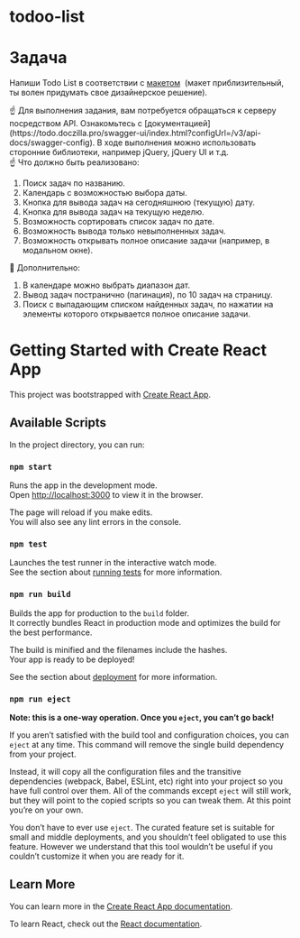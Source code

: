 # todoo-list

# Задача

Напиши Todo List в соответствии с [макетом](https://www.figma.com/file/vBoI7L0RN55cH4pB9TTShS/%D0%9C%D0%B0%D0%BA%D0%B5%D1%82-%D1%81%D1%82%D1%80%D0%B0%D0%BD%D0%B8%D1%86%D1%8B-%D0%B4%D0%BB%D1%8F-%D0%B7%D0%B0%D0%B4%D0%B0%D0%BD%D0%B8%D1%8F-3?node-id=0%3A1)  (макет приблизительный, ты волен придумать свое дизайнерское решение).

<aside>
☝ Для выполнения задания, вам потребуется обращаться к серверу посредством API.
Ознакомьтесь с [документацией](https://todo.doczilla.pro/swagger-ui/index.html?configUrl=/v3/api-docs/swagger-config).
В ходе выполнения можно использовать сторонние библиотеки, например jQuery, jQuery UI и т.д.

</aside>

<aside>
☝ Что должно быть реализовано:

</aside>

1. Поиск задач по названию.
2. Календарь с возможностью выбора даты.
3. Кнопка для вывода задач на сегодняшнюю (текущую) дату.
4. Кнопка для вывода задач на текущую неделю.
5. Возможность сортировать список задач по дате.
6. Возможность вывода только невыполненных задач.
7. Возможность открывать полное описание задачи (например, в модальном окне).

<aside>
🧐 Дополнительно:

</aside>

1. В календаре можно выбрать диапазон дат.
2. Вывод задач постранично (пагинация), по 10 задач на страницу.
3. Поиск с выпадающим списком найденных задач, по нажатии на элементы которого открывается полное описание задачи.


# Getting Started with Create React App

This project was bootstrapped with [Create React App](https://github.com/facebook/create-react-app).

## Available Scripts

In the project directory, you can run:

### `npm start`

Runs the app in the development mode.\
Open [http://localhost:3000](http://localhost:3000) to view it in the browser.

The page will reload if you make edits.\
You will also see any lint errors in the console.

### `npm test`

Launches the test runner in the interactive watch mode.\
See the section about [running tests](https://facebook.github.io/create-react-app/docs/running-tests) for more information.

### `npm run build`

Builds the app for production to the `build` folder.\
It correctly bundles React in production mode and optimizes the build for the best performance.

The build is minified and the filenames include the hashes.\
Your app is ready to be deployed!

See the section about [deployment](https://facebook.github.io/create-react-app/docs/deployment) for more information.

### `npm run eject`

**Note: this is a one-way operation. Once you `eject`, you can’t go back!**

If you aren’t satisfied with the build tool and configuration choices, you can `eject` at any time. This command will remove the single build dependency from your project.

Instead, it will copy all the configuration files and the transitive dependencies (webpack, Babel, ESLint, etc) right into your project so you have full control over them. All of the commands except `eject` will still work, but they will point to the copied scripts so you can tweak them. At this point you’re on your own.

You don’t have to ever use `eject`. The curated feature set is suitable for small and middle deployments, and you shouldn’t feel obligated to use this feature. However we understand that this tool wouldn’t be useful if you couldn’t customize it when you are ready for it.

## Learn More

You can learn more in the [Create React App documentation](https://facebook.github.io/create-react-app/docs/getting-started).

To learn React, check out the [React documentation](https://reactjs.org/).
